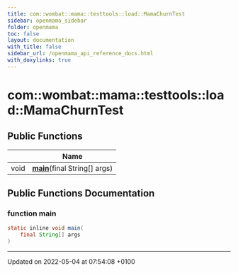 ```yaml
---
title: com::wombat::mama::testtools::load::MamaChurnTest
sidebar: openmama_sidebar
folder: openmama
toc: false
layout: documentation
with_title: false
sidebar_url: /openmama_api_reference_docs.html
with_doxylinks: true
---
```


# com::wombat::mama::testtools::load::MamaChurnTest





## Public Functions

|                | Name           |
| -------------- | -------------- |
| void | **[main](classcom_1_1wombat_1_1mama_1_1testtools_1_1load_1_1MamaChurnTest.html#function-main)**(final String[] args) |

## Public Functions Documentation

### function main

```java
static inline void main(
    final String[] args
)
```


-------------------------------

Updated on 2022-05-04 at 07:54:08 +0100